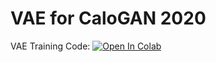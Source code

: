 # VAE for CaloGAN 2020
 

VAE Training Code: [![Open In Colab](https://colab.research.google.com/assets/colab-badge.svg)](https://colab.research.google.com/github/GeorgeKostenkov/mlhep2019\_2\_phase/blob/master/VAE\_Kostenkov.ipynb)
